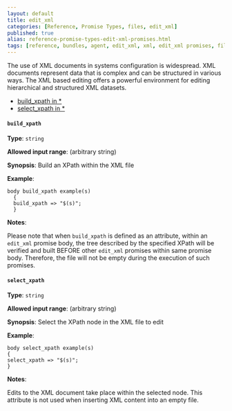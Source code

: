 ```yaml
---
layout: default
title: edit_xml
categories: [Reference, Promise Types, files, edit_xml]
published: true
alias: reference-promise-types-edit-xml-promises.html
tags: [reference, bundles, agent, edit_xml, xml, edit_xml promises, files promises]
---
```


The use of XML documents in systems configuration is widespread. XML
documents represent data that is complex and can be structured in
various ways. The XML based editing offers a powerful environment for
editing hierarchical and structured XML datasets.

-   [build\_xpath in \*](#build_005fxpath-in-_002a)
-   [select\_xpath in \*](#select_005fxpath-in-_002a)

#### `build_xpath`

**Type**: `string`

**Allowed input range**: (arbitrary string)

**Synopsis**: Build an XPath within the XML file

**Example**:  
   

```cf3
body build_xpath example(s)
  {
  build_xpath => "$(s)";
  }
```

**Notes**:  
   

Please note that when `build_xpath` is defined as an attribute, within
an `edit_xml` promise body, the tree described by the specified XPath
will be verified and built BEFORE other `edit_xml` promises within same
promise body. Therefore, the file will not be empty during the execution
of such promises.

#### `select_xpath`

**Type**: `string`

**Allowed input range**: (arbitrary string)

**Synopsis**: Select the XPath node in the XML file to edit

**Example**:  
   

```cf3
body select_xpath example(s)
{
select_xpath => "$(s)";
}
```

**Notes**:  
   
 Edits to the XML document take place within the selected node. This
attribute is not used when inserting XML content into an empty file.
